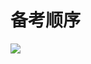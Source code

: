 # 备考顺序



![](https://p9-juejin.byteimg.com/tos-cn-i-k3u1fbpfcp/f4f36f8707464ca3ab3df493d51bf287~tplv-k3u1fbpfcp-watermark.image?)